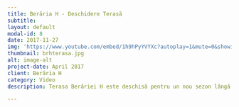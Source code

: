 ```yaml
---
title: Berăria H - Deschidere Terasă
subtitle: 
layout: default
modal-id: 8
date: 2017-11-27
img: 'https://www.youtube.com/embed/1h9hPyYVYXc?autoplay=1&mute=0&showinfo=0&loop=1&list=PL4ZHc1f3Rxy238dHEWLx_xlRQI9kVBCtg&enablejsapi=1&amp'
thumbnail: brhterasa.jpg
alt: image-alt
project-date: April 2017
client: Berăria H
category: Video
description: Terasa Berăriei H este deschisă pentru un nou sezon lângă lacul Herăstrău. 

---
```

